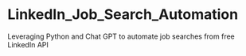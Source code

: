 # LinkedIn_Job_Search_Automation
Leveraging Python and Chat GPT to automate job searches from free LinkedIn API

